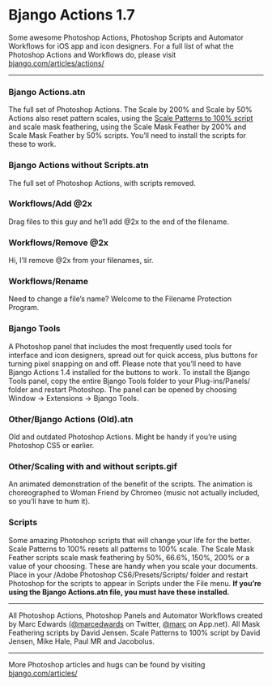 # Bjango Actions 1.7

Some awesome Photoshop Actions, Photoshop Scripts and Automator Workflows for iOS app and icon designers. For a full list of what the Photoshop Actions and Workflows do, please visit [bjango.com/articles/actions/](http://bjango.com/articles/actions/)

-----------------------------

### Bjango Actions.atn
The full set of Photoshop Actions. The Scale by 200% and Scale by 50% Actions also reset pattern scales, using the [Scale Patterns to 100% script](http://bjango.com/articles/scalepatternsto100/) and scale mask feathering, using the Scale Mask Feather by 200% and Scale Mask Feather by 50% scripts. You’ll need to install the scripts for these to work.

### Bjango Actions without Scripts.atn
The full set of Photoshop Actions, with scripts removed.

### Workflows/Add @2x
Drag files to this guy and he’ll add @2x to the end of the filename.

### Workflows/Remove @2x
Hi, I’ll remove @2x from your filenames, sir.

### Workflows/Rename
Need to change a file’s name? Welcome to the Filename Protection Program.

### Bjango Tools
A Photoshop panel that includes the most frequently used tools for interface and icon designers, spread out for quick access, plus buttons for turning pixel snapping on and off. Please note that you’ll need to have Bjango Actions 1.4 installed for the buttons to work. To install the Bjango Tools panel, copy the entire Bjango Tools folder to your Plug-ins/Panels/ folder and restart Photoshop. The panel can be opened by choosing Window → Extensions → Bjango Tools.

### Other/Bjango Actions (Old).atn
Old and outdated Photoshop Actions. Might be handy if you’re using Photoshop CS5 or earlier.

### Other/Scaling with and without scripts.gif
An animated demonstration of the benefit of the scripts. The animation is choreographed to Woman Friend by Chromeo (music not actually included, so you’ll have to hum it). 

### Scripts
Some amazing Photoshop scripts that will change your life for the better. Scale Patterns to 100% resets all patterns to 100% scale. The Scale Mask Feather scripts scale mask feathering by 50%, 66.6%, 150%, 200% or a value of your choosing. These are handy when you scale your documents. Place in your /Adobe Photoshop CS6/Presets/Scripts/ folder and restart Photoshop for the scripts to appear in Scripts under the File menu. **If you’re using the Bjango Actions.atn file, you must have these installed.**

-----------------------------

All Photoshop Actions, Photoshop Panels and Automator Workflows created by Marc Edwards ([@marcedwards](http://twitter.com/marcedwards) on Twitter, [@marc](http://alpha.app.net/marc) on App.net).
All Mask Feathering scripts by David Jensen. Scale Patterns to 100% script by David Jensen, Mike Hale, Paul MR and Jacobolus.

-----------------------------

More Photoshop articles and hugs can be found by visiting [bjango.com/articles/](http://bjango.com/articles/)